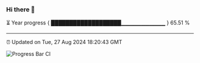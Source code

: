 ### Hi there 👋

⏳ Year progress { ███████████████████▁▁▁▁▁▁▁▁▁▁▁ } 65.51 %

---

⏰ Updated on Tue, 27 Aug 2024 18:20:43 GMT

![Progress Bar CI](https://github.com/liununu/liununu/workflows/Progress%20Bar%20CI/badge.svg)
